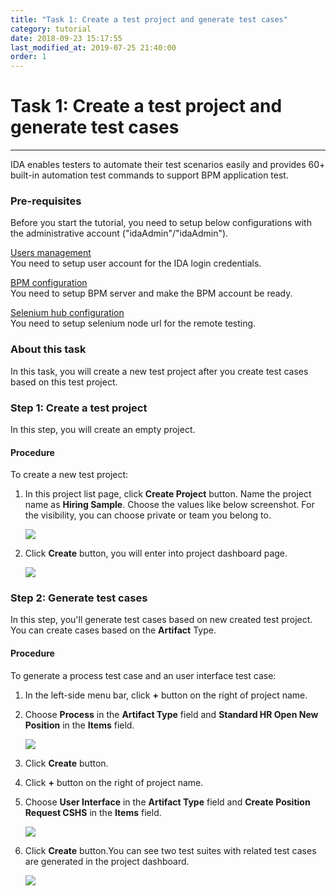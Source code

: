 ```yaml
---
title: "Task 1: Create a test project and generate test cases"
category: tutorial
date: 2018-09-23 15:17:55
last_modified_at: 2019-07-25 21:40:00
order: 1
---
```


# Task 1: Create a test project and generate test cases
***
IDA enables testers to automate their test scenarios easily and provides 60+ built-in automation test commands to support BPM application test.

### Pre-requisites
Before you start the tutorial, you need to setup below configurations with the administrative account ("idaAdmin"/"idaAdmin").

[Users management][1]  
You need to setup user account for the IDA login credentials.

[BPM configuration][2]   
You need to setup BPM server and make the BPM account be ready.

[Selenium hub configuration][3]   
You need to setup selenium node url for the remote testing.


### About this task

In this task, you will create a new test project after you create test cases based on this test project.

### Step 1: Create a test project

  In this step, you will create an empty project.   
  
#### Procedure

To create a new test project:

  1. In this project list page, click **Create Project** button. Name the project name as **Hiring Sample**. Choose the values like below screenshot. For the visibility, you can choose private or team you belong to.
    
     ![][tutorial_createproject] 
  
  2. Click **Create** button, you will enter into project dashboard page.

     ![][tutorial_project_info] 
  
  
   
### Step 2: Generate test cases

  In this step, you'll generate test cases based on new created test project. You can create cases based on the  **Artifact** Type.
   
#### Procedure
 
To generate a process test case and an user interface test case:

 1. In the left-side menu bar, click **+** button on the right of project name.

 2. Choose **Process** in the **Artifact Type** field and **Standard HR Open New Position** in the **Items** field.
  
     ![][tutorial_case_items_form]
  
 3. Click **Create** button.
  
 4. Click **+** button on the right of project name.
  
 5. Choose **User Interface** in the **Artifact Type** field and **Create Position Request CSHS** in the **Items** field. 
  
      ![][tutorial_case_items_form2]
  
 6. Click **Create** button.You can see two test suites with related test cases are generated in the project dashboard.

      ![][tutorial_case_basic_info]

<!-- **[< Next>][4]** -->
  

[tutorial_case_items_form]: ../images/tutorial/tutorial_case_items_form.PNG
[tutorial_case_items_form2]: ../images/tutorial/tutorial_case_items_form2.PNG
[tutorial_case_basic_info]: ../images/tutorial/tutorial_case_basic_info.PNG

[1]: ../administration/administration-users-management.html
[2]: ../administration/administration-bpm-configuration.html
[3]: ../administration/administration-selenium-hub-configuration.html
[4]: tutorial-run-record-and-replay-a-test-case.html
[tutorial_createproject]: ../images/tutorial/tuorial_project_create.PNG 
[tutorial_project_info]: ../images/tutorial/tutorial_project_info.PNG
